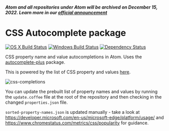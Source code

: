 ##### Atom and all repositories under Atom will be archived on December 15, 2022. Learn more in our [official announcement](https://github.blog/2022-06-08-sunsetting-atom/)

# CSS Autocomplete package

[![OS X Build Status](https://travis-ci.org/atom/autocomplete-css.svg?branch=master)](https://travis-ci.org/atom/autocomplete-css) [![Windows Build Status](https://ci.appveyor.com/api/projects/status/k3e5uvpmpc5bkja9/branch/master?svg=true)](https://ci.appveyor.com/project/Atom/autocomplete-css/branch/master) [![Dependency Status](https://david-dm.org/atom/autocomplete-css.svg)](https://david-dm.org/atom/autocomplete-css)

CSS property name and value autocompletions in Atom. Uses the
[autocomplete-plus](https://github.com/atom-community/autocomplete-plus) package.

This is powered by the list of CSS property and values [here](https://github.com/adobe/brackets/blob/master/src/extensions/default/CSSCodeHints/CSSProperties.json).

![css-completions](https://cloud.githubusercontent.com/assets/671378/6357910/b9ecbe7c-bc1c-11e4-89b1-033e626c891f.gif)

You can update the prebuilt list of property names and values by running the `update.coffee` file at the root of the repository and then checking in the changed `properties.json` file.

`sorted-property-names.json` is updated manually - take a look at https://developer.microsoft.com/en-us/microsoft-edge/platform/usage/ and https://www.chromestatus.com/metrics/css/popularity for guidance.
